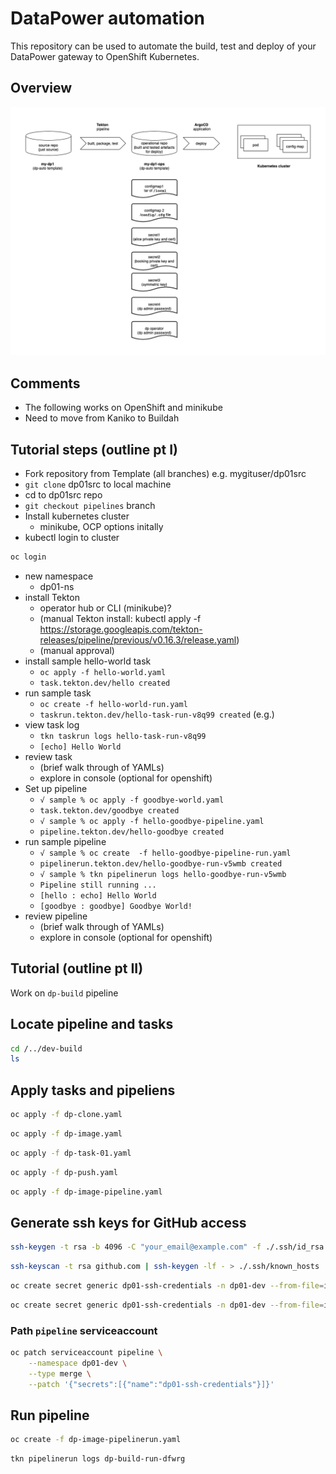 # DataPower automation

This repository can be used to automate the build, test and deploy of your
DataPower gateway to OpenShift Kubernetes.

## Overview

![diagram1](./docs/images/diagram1.drawio.png)

## Comments

- The following works on OpenShift and minikube
- Need to move from Kaniko to Buildah

## Tutorial steps (outline pt I)

- Fork repository from Template (all branches) e.g. mygituser/dp01src
- `git clone` dp01src to local machine
- cd to dp01src repo
- `git checkout pipelines` branch
- Install kubernetes cluster
  - minikube, OCP options initally
- kubectl login to cluster

```bash
oc login
```

- new namespace 
  - dp01-ns
- install Tekton 
  - operator hub or CLI (minikube)?  
  - (manual Tekton install: kubectl apply -f https://storage.googleapis.com/tekton-releases/pipeline/previous/v0.16.3/release.yaml)
  - (manual approval)
- install sample hello-world task
  - `oc apply -f hello-world.yaml`
  - `task.tekton.dev/hello created`
- run sample task
  - `oc create -f hello-world-run.yaml`
  - `taskrun.tekton.dev/hello-task-run-v8q99 created` (e.g.)
- view task log
  - `tkn taskrun logs hello-task-run-v8q99`
  - `[echo] Hello World`
- review task
  - (brief walk through of YAMLs)
  - explore in console (optional for openshift) 
- Set up pipeline
  - `√ sample % oc apply -f goodbye-world.yaml`
  - `task.tekton.dev/goodbye created`
  - `√ sample % oc apply -f hello-goodbye-pipeline.yaml`
  - `pipeline.tekton.dev/hello-goodbye created`
- run sample pipeline
  - `√ sample % oc create  -f hello-goodbye-pipeline-run.yaml`
  - `pipelinerun.tekton.dev/hello-goodbye-run-v5wmb created`
  - `√ sample % tkn pipelinerun logs hello-goodbye-run-v5wmb`
  - `Pipeline still running ...`
  - `[hello : echo] Hello World`
  - `[goodbye : goodbye] Goodbye World!`
- review pipeline
  - (brief walk through of YAMLs) 
  - explore in console (optional for openshift) 

## Tutorial (outline pt II)

Work on `dp-build` pipeline

## Locate pipeline and tasks
```bash
cd /../dev-build
ls
```

## Apply tasks and pipeliens
  
```bash  
oc apply -f dp-clone.yaml
```

```bash
oc apply -f dp-image.yaml
```

```bash
oc apply -f dp-task-01.yaml
```

```bash
oc apply -f dp-push.yaml
```

```bash
oc apply -f dp-image-pipeline.yaml
```

## Generate ssh keys for GitHub access

```bash
ssh-keygen -t rsa -b 4096 -C "your_email@example.com" -f ./.ssh/id_rsa -q -N ""
```

```bash
ssh-keyscan -t rsa github.com | ssh-keygen -lf - > ./.ssh/known_hosts
```

```bash
oc create secret generic dp01-ssh-credentials -n dp01-dev --from-file=id_rsa=./.ssh/id_rsa --from-file=known_hosts=./.ssh/known_hosts --from-file=./.ssh/config --dry-run=client -o=yaml
```

```bash
oc create secret generic dp01-ssh-credentials -n dp01-dev --from-file=id_rsa=./.ssh/id_rsa --from-file=known_hosts=./.ssh/known_hosts --from-file=./.ssh/config --dry-run=client -o yaml > dp-git-credentials.yaml
```

### Path `pipeline` serviceaccount

```bash
oc patch serviceaccount pipeline \
    --namespace dp01-dev \
    --type merge \
    --patch '{"secrets":[{"name":"dp01-ssh-credentials"}]}'
```

## Run pipeline

```bash
oc create -f dp-image-pipelinerun.yaml
```

```bash
tkn pipelinerun logs dp-build-run-dfwrg
```

